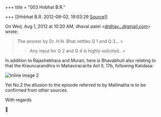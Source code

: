 +++
title = "003 Hnbhat B.R."

+++
[[Hnbhat B.R.	2012-08-02, 19:03:29 [Source](https://groups.google.com/g/bvparishat/c/bzKFnJLzKTI)]]



On Wed, Aug 1, 2012 at 10:20 AM, dhaval patel \<[drdhav...@gmail.com]()\> wrote:  

> The answer by Dr. H.N. Bhat settles Q 1 and Q 3... >
> 
> > Any input for Q 2 and Q 4 is highly solicited.. >
> 
> > 
> > 
> > 
> >   
> > 
> > 
> >   
> > 
> > 
> > 

  

  

In addition to Rajashekhara and Murari, here is Bhavabhuti also relating to that the Krauncarandhra in Mahaviracarita Act II, 17b, following Kalidasa:

  

![Inline image 2](https://groups.google.com/group/bvparishat/attach/1404b13673d3a869/image.png?part=0.1)

Yet No.2 the allusion to the episode referred to by Mallinatha is to be confirmed from other sources.

  

With regards



